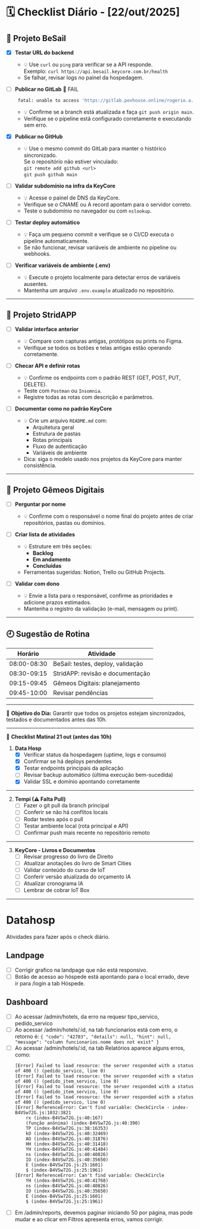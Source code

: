 # 🗓️ Checklist Diário - [22/out/2025]

## 🚤 Projeto BeSail

- [x] **Testar URL do backend**
  - 💡 Use `curl` ou `ping` para verificar se a API responde.  
    Exemplo: `curl https://api.besail.keycore.com.br/health`
  - Se falhar, revisar logs no painel da hospedagem.

- [ ] **Publicar no GitLab** 🚨 FAIL
    ```sh
     fatal: unable to access 'https://gitlab.pexhouse.online/rogerio.a.filho/be-sail.git/': Failed to connect to gitlab.pexhouse.online port 443 after 75377 ms: Couldn't connect to server
     ```

  - 💡 Confirme se a branch está atualizada e faça `git push origin main`.
  - Verifique se o pipeline está configurado corretamente e executando sem erro.

- [x] **Publicar no GitHub**
  - 💡 Use o mesmo commit do GitLab para manter o histórico sincronizado.  
    Se o repositório não estiver vinculado:  
    `git remote add github <url>`  
    `git push github main`

- [ ] **Validar subdomínio na infra da KeyCore**
  - 💡 Acesse o painel de DNS da KeyCore.
  - Verifique se o CNAME ou A record apontam para o servidor correto.
  - Teste o subdomínio no navegador ou com `nslookup`.

- [ ] **Testar deploy automático**
  - 💡 Faça um pequeno commit e verifique se o CI/CD executa o pipeline automaticamente.
  - Se não funcionar, revisar variáveis de ambiente no pipeline ou webhooks.

- [ ] **Verificar variáveis de ambiente (.env)**
  - 💡 Execute o projeto localmente para detectar erros de variáveis ausentes.
  - Mantenha um arquivo `.env.example` atualizado no repositório.

---

## 🎃 Projeto StridAPP

- [ ] **Validar interface anterior**
  - 💡 Compare com capturas antigas, protótipos ou prints no Figma.
  - Verifique se todos os botões e telas antigas estão operando corretamente.

- [ ] **Checar API e definir rotas**
  - 💡 Confirme os endpoints com o padrão REST (GET, POST, PUT, DELETE).
  - Teste com `Postman` ou `Insomnia`.
  - Registre todas as rotas com descrição e parâmetros.

- [ ] **Documentar como no padrão KeyCore**
  - 💡 Crie um arquivo `README.md` com:
    - Arquitetura geral  
    - Estrutura de pastas  
    - Rotas principais  
    - Fluxo de autenticação  
    - Variáveis de ambiente  
  - Dica: siga o modelo usado nos projetos da KeyCore para manter consistência.

---

## 🧠 Projeto Gêmeos Digitais

- [ ] **Perguntar por nome**
  - 💡 Confirme com o responsável o nome final do projeto antes de criar repositórios, pastas ou domínios.

- [ ] **Criar lista de atividades**
  - 💡 Estruture em três seções:  
    - **Backlog**  
    - **Em andamento**  
    - **Concluídas**  
  - Ferramentas sugeridas: Notion, Trello ou GitHub Projects.

- [ ] **Validar com dono**
  - 💡 Envie a lista para o responsável, confirme as prioridades e adicione prazos estimados.
  - Mantenha o registro da validação (e-mail, mensagem ou print).

---

## 🕘 Sugestão de Rotina
| Horário | Atividade |
|---------|-----------|
| 08:00-08:30 | BeSail: testes, deploy, validação |
| 08:30-09:15 | StridAPP: revisão e documentação |
| 09:15-09:45 | Gêmeos Digitais: planejamento |
| 09:45-10:00 | Revisar pendências |

---

📍 **Objetivo do Dia:** Garantir que todos os projetos estejam sincronizados, testados e documentados antes das 10h.

-----

🗻 **Checklist Matinal 21 out (antes das 10h)**

1. **Data Hosp**
	- [x] Verificar status da hospedagem (uptime, logs e consumo)
	- [x] Confirmar se há deploys pendentes
	- [x] Testar endpoints principais da aplicação
	- [ ] Revisar backup automático (última execução bem-sucedida)
	- [x] Validar SSL e domínio apontando corretamente

---

2. **Tempi (⚠ Falta Pull)**
	- [ ] Fazer o git pull da branch principal
	- [ ] Conferir se não há conflitos locais
	- [ ] Rodar testes após o pull
	- [ ] Testar ambiente local (rota principal e API)
	- [ ] Confirmar push mais recente no repositório remoto

---

3. **KeyCore - Livros e Documentos**
	- [ ] Revisar progresso do livro de Direito
	- [ ] Atualizar anotações do livro de Smart Cities
	- [ ] Validar conteúdo do curso de IoT
	- [ ] Conferir versão atualizada do orçamento IA
	- [ ] Atualizar cronograma IA
	- [ ] Lembrar de cobrar IoT Box

---

# Datahosp
Atividades para fazer após o check diário.

## Landpage
- [ ] Corrigir grafico na landpage que não está responsivo.
- [ ] Botão de acesso ao hóspede está apontando para o local errado, deve ir para /login a tab Hóspede.

## Dashboard
- [ ] Ao acessar /admin/hotels, da erro na requesr tipo_servico, pedido_servico
- [ ] Ao acessar /admin/hotels/:id, na tab funcionarios está com erro, o retorno é: `{ "code": "42703", "details": null, "hint": null, "message": "column funcionarios.nome does not exist" }`
- [ ] Ao acessar /admin/hotels/:id, na tab Relatórios aparece alguns erros, como:
    ```
    [Error] Failed to load resource: the server responded with a status of 400 () (pedido_servico, line 0)
    [Error] Failed to load resource: the server responded with a status of 400 () (pedido_item_servico, line 0)
    [Error] Failed to load resource: the server responded with a status of 400 () (pedido_item_servico, line 0)
    [Error] Failed to load resource: the server responded with a status of 400 () (pedido_servico, line 0)
    [Error] ReferenceError: Can't find variable: CheckCircle - index-B4VSw72G.js:1032:3821
        rx (index-B4VSw72G.js:40:167)
        (função anônima) (index-B4VSw72G.js:40:390)
        TP (index-B4VSw72G.js:38:16353)
        kO (index-B4VSw72G.js:40:32469)
        AO (index-B4VSw72G.js:40:31876)
        HH (index-B4VSw72G.js:40:31418)
        YH (index-B4VSw72G.js:40:41484)
        ns (index-B4VSw72G.js:40:40826)
        IO (index-B4VSw72G.js:40:35650)
        E (index-B4VSw72G.js:25:1601)
        $ (index-B4VSw72G.js:25:1961)
    [Error] ReferenceError: Can't find variable: CheckCircle
        YH (index-B4VSw72G.js:40:41768)
        ns (index-B4VSw72G.js:40:40826)
        IO (index-B4VSw72G.js:40:35650)
        E (index-B4VSw72G.js:25:1601)
        $ (index-B4VSw72G.js:25:1961)
    ```
- [ ] Em /admin/reports, devemos paginar iniciando 50 por página, mas pode mudar e ao clicar em Filtros apresenta erros, vamos corrigir.
